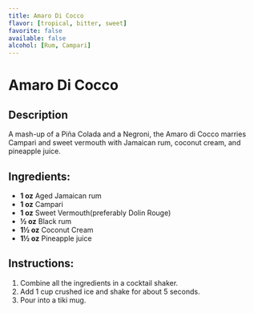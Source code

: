 ```yaml
---
title: Amaro Di Cocco
flavor: [tropical, bitter, sweet]
favorite: false
available: false
alcohol: [Rum, Campari]
---
```

# Amaro Di Cocco
## Description

A mash-up of a Piña Colada and a Negroni, the Amaro di Cocco marries Campari and sweet vermouth with Jamaican rum, coconut cream, and pineapple juice.

## Ingredients:
- **1 oz** Aged Jamaican rum
- **1 oz** Campari
- **1 oz** Sweet Vermouth(preferably Dolin Rouge)
- **½ oz** Black rum
- **1½ oz** Coconut Cream
- **1½ oz** Pineapple juice

## Instructions:
1. Combine all the ingredients in a cocktail shaker. 
2. Add 1 cup crushed ice and shake for about 5 seconds. 
3. Pour into a tiki mug.